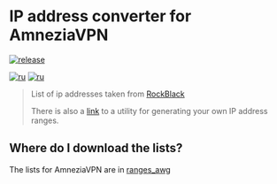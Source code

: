 # IP address converter for AmneziaVPN

[![release](https://img.shields.io/badge/Latest_release-green)](https://github.com/bruch-alex/awg-ip-converter/releases/latest)

[![ru](https://img.shields.io/badge/lang-ru-blue)](README.md)
[![ru](https://img.shields.io/badge/lang-en-red)](README-en.md)



> List of ip addresses taken from [RockBlack](https://rockblack.su/vpn/dopolnitelno/diapazon-ip-adresov)
>
> There is also a [link](https://github.com/Ground-Zerro/DomainMapper) to a utility for generating your own IP address
> ranges.

## Where do I download the lists?

The lists for AmneziaVPN are in [ranges_awg](ranges_awg)